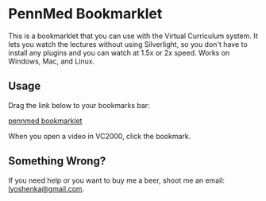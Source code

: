PennMed Bookmarklet
===================

This is a bookmarklet that you can use with the Virtual Curriculum system. 
It lets you watch the lectures without using Silverlight, so you don't have to install any plugins and you can watch at 1.5x or 2x speed. 
Works on Windows, Mac, and Linux.

Usage
-----

Drag the link below to your bookmarks bar:

<a href="javascript:(function()%7Bs=document.createElement('script');s.type='text/javascript';s.src='https://raw.github.com/lyoshenka/pennmed/master/pennmed.min.js';document.body.appendChild(s);%7D)();">pennmed bookmarklet</a>

When you open a video in VC2000, click the bookmark.


Something Wrong?
----------------

If you need help or you want to buy me a beer, shoot me an email: lyoshenka@gmail.com.

